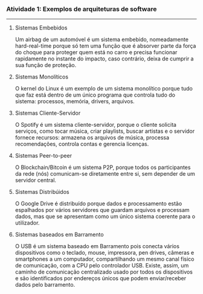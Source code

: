 ### Atividade 1: Exemplos de arquiteturas de software
--------------- 

1. Sistemas Embebidos

    Um airbag de um automóvel é um sistema embebido, nomeadamente hard-real-time porque só tem uma função que é absorver parte da força do choque para proteger quem está no carro e precisa funcionar rapidamente no instante do impacto, caso contrário, deixa de cumprir a sua função de proteção.
    
2. Sistemas Monolíticos

    O kernel do Linux é um exemplo de um sistema monolítico porque tudo que faz está dentro de um único programa que controla tudo do sistema: processos, memória, drivers, arquivos.
    
3. Sistemas Cliente-Servidor

    O Spotify é um sistema cliente-servidor, porque o cliente solicita serviços, como tocar música, criar playlists, buscar artistas e o servidor fornece recursos: armazena os arquivos de música, processa recomendações, controla contas e gerencia licenças.
    
4. Sistemas Peer-to-peer

    O Blockchain/Bitcoin é um sistema P2P, porque todos os participantes da rede (nós) comunicam-se diretamente entre si, sem depender de um servidor central.
    
5. Sistemas Distribúidos

    O Google Drive é distribuído porque dados e processamento estão espalhados por vários servidores que guardam arquivos e processam dados, mas que se apresentam como um único sistema coerente para o utilizador.

6. Sistemas baseados em Barramento

    O USB é um sistema baseado em Barramento pois conecta vários dispositivos como o teclado, mouse, impressora, pen drives, câmeras e smartphones a um computador, compartilhando um mesmo canal físico de comunicação, com a CPU pelo controlador USB. Existe, assim, um caminho de comunicação centralizado usado por todos os dispositivos e são identificados por endereços únicos que podem enviar/receber dados pelo barramento.
